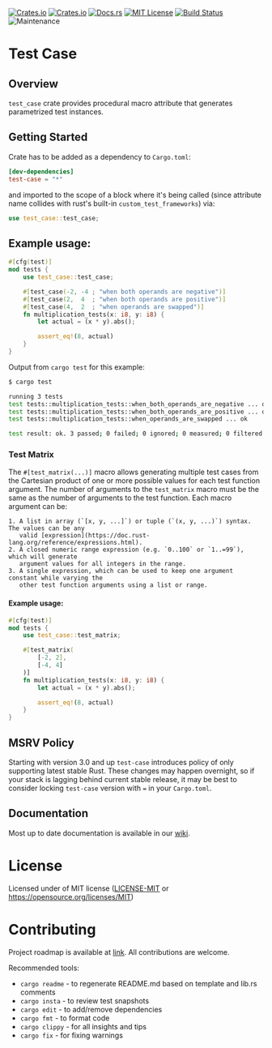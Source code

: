 [![Crates.io](https://img.shields.io/crates/v/test-case.svg)](https://crates.io/crates/test-case)
[![Crates.io](https://img.shields.io/crates/d/test-case.svg)](https://crates.io/crates/test-case)
[![Docs.rs](https://docs.rs/test-case/badge.svg)](https://docs.rs/test-case)
[![MIT License](https://img.shields.io/badge/license-MIT-blue.svg)](https://raw.githubusercontent.com/rust-lang/docs.rs/master/LICENSE)
[![Build Status](https://github.com/frondeus/test-case/workflows/Test/badge.svg)](https://github.com/frondeus/test-case/actions)
![Maintenance](https://img.shields.io/badge/maintenance-activly--developed-brightgreen.svg)

# Test Case

## Overview
`test_case` crate provides procedural macro attribute that generates parametrized test instances.

## Getting Started

Crate has to be added as a dependency to `Cargo.toml`:

```toml
[dev-dependencies]
test-case = "*"
```

and imported to the scope of a block where it's being called
(since attribute name collides with rust's built-in `custom_test_frameworks`) via:

```rust
use test_case::test_case;
```

## Example usage:

```rust
#[cfg(test)]
mod tests {
    use test_case::test_case;

    #[test_case(-2, -4 ; "when both operands are negative")]
    #[test_case(2,  4  ; "when both operands are positive")]
    #[test_case(4,  2  ; "when operands are swapped")]
    fn multiplication_tests(x: i8, y: i8) {
        let actual = (x * y).abs();

        assert_eq!(8, actual)
    }
}
```

Output from `cargo test` for this example:

```sh
$ cargo test

running 3 tests
test tests::multiplication_tests::when_both_operands_are_negative ... ok
test tests::multiplication_tests::when_both_operands_are_positive ... ok
test tests::multiplication_tests::when_operands_are_swapped ... ok

test result: ok. 3 passed; 0 failed; 0 ignored; 0 measured; 0 filtered out; finished in 0.00s
```

### Test Matrix

The `#[test_matrix(...)]` macro allows generating multiple test cases from the
Cartesian product of one or more possible values for each test function argument. The
number of arguments to the `test_matrix` macro must be the same as the number of arguments to
the test function. Each macro argument can be:

    1. A list in array (`[x, y, ...]`) or tuple (`(x, y, ...)`) syntax. The values can be any
       valid [expression](https://doc.rust-lang.org/reference/expressions.html).
    2. A closed numeric range expression (e.g. `0..100` or `1..=99`), which will generate
       argument values for all integers in the range.
    3. A single expression, which can be used to keep one argument constant while varying the
       other test function arguments using a list or range.

#### Example usage:

```rust
#[cfg(test)]
mod tests {
    use test_case::test_matrix;

    #[test_matrix(
        [-2, 2],
        [-4, 4]
    )]
    fn multiplication_tests(x: i8, y: i8) {
        let actual = (x * y).abs();

        assert_eq!(8, actual)
    }
}
```

## MSRV Policy

Starting with version 3.0 and up `test-case` introduces policy of only supporting latest stable Rust.
These changes may happen overnight, so if your stack is lagging behind current stable release,
it may be best to consider locking `test-case` version with `=` in your `Cargo.toml`.

## Documentation

Most up to date documentation is available in our [wiki](https://github.com/frondeus/test-case/wiki).

# License

Licensed under of MIT license ([LICENSE-MIT](LICENSE-MIT) or https://opensource.org/licenses/MIT)

# Contributing

Project roadmap is available at [link](https://github.com/frondeus/test-case/issues/74). All contributions are welcome.

Recommended tools:
* `cargo readme` - to regenerate README.md based on template and lib.rs comments
* `cargo insta`  - to review test snapshots
* `cargo edit`   - to add/remove dependencies
* `cargo fmt`    - to format code
* `cargo clippy` - for all insights and tips
* `cargo fix`    - for fixing warnings
